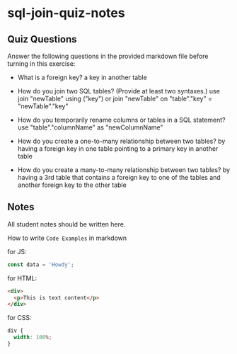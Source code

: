 # sql-join-quiz-notes

## Quiz Questions

Answer the following questions in the provided markdown file before turning in this exercise:

- What is a foreign key?
  a key in another table

- How do you join two SQL tables? (Provide at least two syntaxes.)
  use join "newTable" using ("key") or join "newTable" on "table"."key" = "newTable"."key"

- How do you temporarily rename columns or tables in a SQL statement?
  use "table"."columnName" as "newColumnName"

- How do you create a one-to-many relationship between two tables?
  by having a foreign key in one table pointing to a primary key in another table

- How do you create a many-to-many relationship between two tables?
  by having a 3rd table that contains a foreign key to one of the tables and another foreign key to the other table

## Notes

All student notes should be written here.

How to write `Code Examples` in markdown

for JS:

```javascript
const data = 'Howdy';
```

for HTML:

```html
<div>
  <p>This is text content</p>
</div>
```

for CSS:

```css
div {
  width: 100%;
}
```
